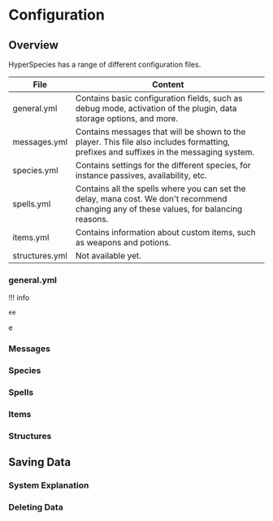 # Configuration

## Overview

HyperSpecies has a range of different configuration files.

| File           | Content                                                                                                                                 |
|----------------|-----------------------------------------------------------------------------------------------------------------------------------------|
| general.yml    | Contains basic configuration fields, such as debug mode, activation of the plugin, data storage options, and more.                      |
| messages.yml   | Contains messages that will be shown to the player. This file also includes formatting, prefixes and suffixes in the messaging system.  |
| species.yml    | Contains settings for the different species, for instance passives, availability, etc.                                                  |
| spells.yml     | Contains all the spells where you can set the delay, mana cost. We don't recommend changing any of these values, for balancing reasons. |
| items.yml      | Contains information about custom items, such as weapons and potions.                                                                   |
| structures.yml | Not available yet.                                                                                                                      |

### general.yml

!!! info

    ee

e

### Messages

### Species

### Spells

### Items

### Structures

## Saving Data

### System Explanation

### Deleting Data